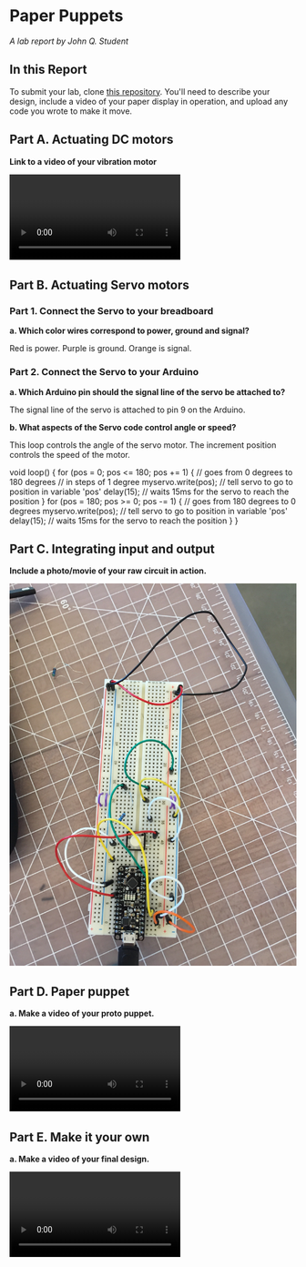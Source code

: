 # Paper Puppets

*A lab report by John Q. Student*

## In this Report

To submit your lab, clone [this repository](https://github.com/FAR-Lab/IDD-Fa18-Lab4). You'll need to describe your design, include a video of your paper display in operation, and upload any code you wrote to make it move.

## Part A. Actuating DC motors

**Link to a video of your vibration motor**

![DC Motor Video](https://github.com/byellin/IDD-Fa19-Lab4/blob/master/Vibration%20Motor.MOV)

## Part B. Actuating Servo motors

### Part 1. Connect the Servo to your breadboard

**a. Which color wires correspond to power, ground and signal?**

Red is power.
Purple is ground.
Orange is signal.

### Part 2. Connect the Servo to your Arduino

**a. Which Arduino pin should the signal line of the servo be attached to?**

The signal line of the servo is attached to pin 9 on the Arduino. 

**b. What aspects of the Servo code control angle or speed?**

This loop controls the angle of the servo motor. The increment position controls the speed of the motor. 

void loop() {
  for (pos = 0; pos <= 180; pos += 1) { // goes from 0 degrees to 180 degrees
    // in steps of 1 degree
    myservo.write(pos);              // tell servo to go to position in variable 'pos'
    delay(15);                       // waits 15ms for the servo to reach the position
  }
  for (pos = 180; pos >= 0; pos -= 1) { // goes from 180 degrees to 0 degrees
    myservo.write(pos);              // tell servo to go to position in variable 'pos'
    delay(15);                       // waits 15ms for the servo to reach the position
  }
}

## Part C. Integrating input and output

**Include a photo/movie of your raw circuit in action.**

![Raw Circuit in Action](https://github.com/byellin/IDD-Fa19-Lab4/blob/master/IMG_7247.JPG)

## Part D. Paper puppet

**a. Make a video of your proto puppet.**

![Prototype of Puppet](https://github.com/byellin/IDD-Fa19-Lab4/blob/master/Puppet%20in%20Action.MOV)

## Part E. Make it your own

**a. Make a video of your final design.**

![Final Design](https://github.com/byellin/IDD-Fa19-Lab4/blob/master/Make%20it%20Your%20Own.MOV)
 
